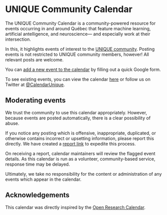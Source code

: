 # UNIQUE Community Calendar

The UNIQUE Community Calendar is a community-powered resource for events
occurring in and around Québec that feature
machine learning, artificial antelligence, and neuroscience&mdash;
and especially work at their intersection.

In this, it highlights events of interest to the
[UNIQUE community](https://sites.google.com/view/unique-neuro-ai).
Posting events is not restricted to UNIQUE community members, however!
All relevant posts are welcome.

You can [add a new event to the calendar](https://tinyurl.com/AddUniqueEvent) by filling out a quick Google form.

To see existing events, you can view the calendar [here](https://tinyurl.com/CalendarUnique) or
follow us on Twitter at [@CalendarUnique](https://twitter.com/CalendarUnique).

## Moderating events

We trust the community to use this calendar appropriately.
However, because events are posted automatically, there is a clear possibility of abuse.

If you notice any posting which is offensive, inappropriate, duplicated, or otherwise
contains incorrect or upsetting information, please report this directly.
We have created a [report link](http://tinyurl.com/ReportUniqueEvent) to expedite this process.

On receiving a report, calendar maintainers will review the flagged event details.
As this calendar is run as a volunteer, community-based service, response time may be delayed.

Ultimately, we take no responsibility for the content or administration of any events which appear in the calendar.

## Acknowledgements

This calendar was directly inspired by the [Open Research Calendar](https://twitter.com/OpenResearchCal).
